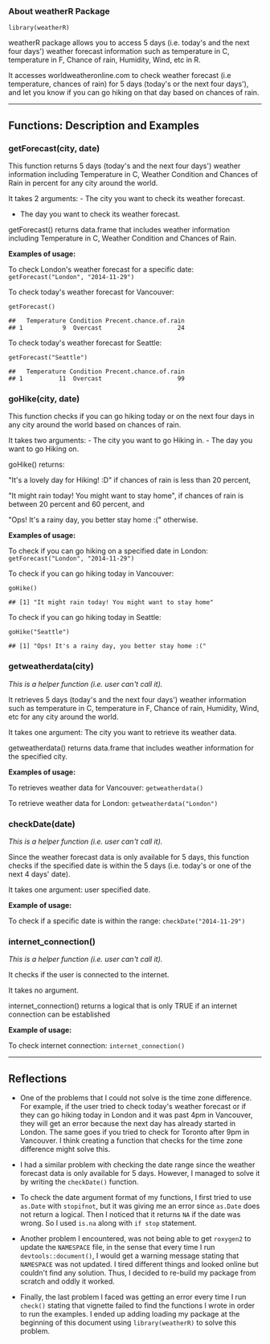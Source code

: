 ### About weatherR Package

    library(weatherR)

weatherR package allows you to access 5 days (i.e. today's and the next
four days') weather forecast information such as temperature in C,
temperature in F, Chance of rain, Humidity, Wind, etc in R.

It accesses worldweatheronline.com to check weather forecast (i.e
temperature, chances of rain) for 5 days (today's or the next four
days'), and let you know if you can go hiking on that day based on
chances of rain.

* * * * *

Functions: Description and Examples
-----------------------------------

### getForecast(city, date)

This function returns 5 days (today's and the next four days') weather
information including Temperature in C, Weather Condition and Chances of
Rain in percent for any city around the world.

It takes 2 arguments: - The city you want to check its weather forecast.
- The day you want to check its weather forecast.

getForecast() returns data.frame that includes weather information
including Temperature in C, Weather Condition and Chances of Rain.

**Examples of usage:**

To check London's weather forecast for a specific date:
`getForecast("London", "2014-11-29")`

To check today's weather forecast for Vancouver:

    getForecast()

    ##   Temperature Condition Precent.chance.of.rain
    ## 1           9  Overcast                     24

To check today's weather forecast for Seattle:

    getForecast("Seattle")

    ##   Temperature Condition Precent.chance.of.rain
    ## 1          11  Overcast                     99

### goHike(city, date)

This function checks if you can go hiking today or on the next four days
in any city around the world based on chances of rain.

It takes two arguments: - The city you want to go Hiking in. - The day
you want to go Hiking on.

goHike() returns:

"It's a lovely day for Hiking! :D" if chances of rain is less than 20
percent,

"It might rain today! You might want to stay home", if chances of rain
is between 20 percent and 60 percent, and

"Ops! It's a rainy day, you better stay home :(" otherwise.

**Examples of usage:**

To check if you can go hiking on a specified date in London:
`getForecast("London", "2014-11-29")`

To check if you can go hiking today in Vancouver:

    goHike()

    ## [1] "It might rain today! You might want to stay home"

To check if you can go hiking today in Seattle:

    goHike("Seattle")

    ## [1] "Ops! It's a rainy day, you better stay home :("

### getweatherdata(city)

*This is a helper function (i.e. user can't call it).*

It retrieves 5 days (today's and the next four days') weather
information such as temperature in C, temperature in F, Chance of rain,
Humidity, Wind, etc for any city around the world.

It takes one argument: The city you want to retrieve its weather data.

getweatherdata() returns data.frame that includes weather information
for the specified city.

**Examples of usage:**

To retrieves weather data for Vancouver: `getweatherdata()`

To retrieve weather data for London: `getweatherdata("London")`

### checkDate(date)

*This is a helper function (i.e. user can't call it).*

Since the weather forecast data is only available for 5 days, this
function checks if the specified date is within the 5 days (i.e. today's
or one of the next 4 days' date).

It takes one argument: user specified date.

**Example of usage:**

To check if a specific date is within the range:
`checkDate("2014-11-29")`

### internet\_connection()

*This is a helper function (i.e. user can't call it).*

It checks if the user is connected to the internet.

It takes no argument.

internet\_connection() returns a logical that is only TRUE if an
internet connection can be established

**Example of usage:**

To check internet connection: `internet_connection()`

* * * * *

Reflections
-----------

-   One of the problems that I could not solve is the time zone
    difference. For example, if the user tried to check today's weather
    forecast or if they can go hiking today in London and it was past
    4pm in Vancouver, they will get an error because the next day has
    already started in London. The same goes if you tried to check for
    Toronto after 9pm in Vancouver. I think creating a function that
    checks for the time zone difference might solve this.

-   I had a similar problem with checking the date range since the
    weather forecast data is only available for 5 days. However, I
    managed to solve it by writing the `checkDate()` function.

-   To check the date argument format of my functions, I first tried to
    use `as.Date` with `stopifnot`, but it was giving me an error since
    `as.Date` does not return a logical. Then I noticed that it returns
    `NA` if the date was wrong. So I used `is.na` along with `if stop`
    statement.

-   Another problem I encountered, was not being able to get `roxygen2`
    to update the `NAMESPACE` file, in the sense that every time I run
    `devtools::document()`, I would get a warning message stating that
    `NAMESPACE` was not updated. I tired different things and looked
    online but couldn't find any solution. Thus, I decided to re-build
    my package from scratch and oddly it worked.

-   Finally, the last problem I faced was getting an error every time I
    run `check()` stating that vignette failed to find the functions I
    wrote in order to run the examples. I ended up adding loading my
    package at the beginning of this document using `library(weatherR)`
    to solve this problem.
